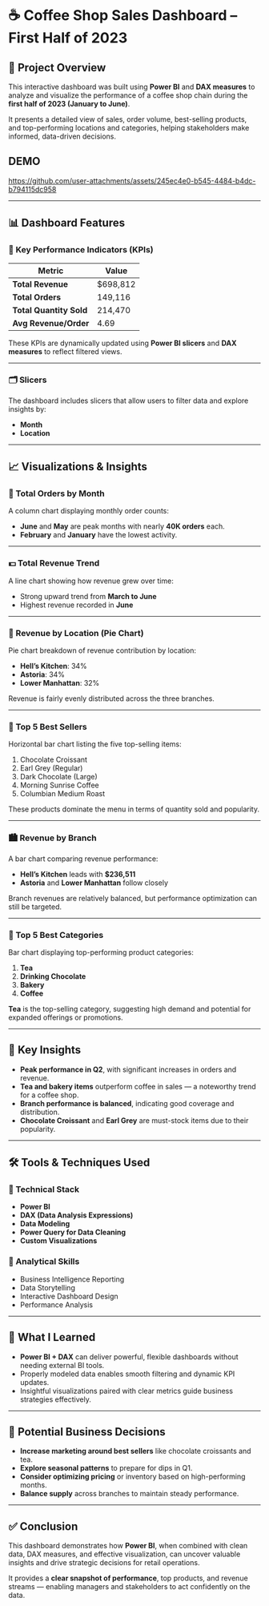 # ☕ Coffee Shop Sales Dashboard – First Half of 2023

## 📌 Project Overview

This interactive dashboard was built using **Power BI** and **DAX measures** to analyze and visualize the performance of a coffee shop chain during the **first half of 2023 (January to June)**.

It presents a detailed view of sales, order volume, best-selling products, and top-performing locations and categories, helping stakeholders make informed, data-driven decisions.

## DEMO
https://github.com/user-attachments/assets/245ec4e0-b545-4484-b4dc-b794115dc958

---

## 📊 Dashboard Features

### 🔸 Key Performance Indicators (KPIs)

| Metric                    | Value       |
|--------------------------|-------------|
| **Total Revenue**        | $698,812    |
| **Total Orders**         | 149,116     |
| **Total Quantity Sold**  | 214,470     |
| **Avg Revenue/Order**    | 4.69        |

These KPIs are dynamically updated using **Power BI slicers** and **DAX measures** to reflect filtered views.

---

### 🗂️ Slicers

The dashboard includes slicers that allow users to filter data and explore insights by:

- **Month**
- **Location**

---

## 📈 Visualizations & Insights

### 📅 Total Orders by Month
A column chart displaying monthly order counts:

- **June** and **May** are peak months with nearly **40K orders** each.
- **February** and **January** have the lowest activity.

---

### 💵 Total Revenue Trend
A line chart showing how revenue grew over time:

- Strong upward trend from **March to June**
- Highest revenue recorded in **June**

---

### 📍 Revenue by Location (Pie Chart)
Pie chart breakdown of revenue contribution by location:

- **Hell’s Kitchen**: 34%
- **Astoria**: 34%
- **Lower Manhattan**: 32%

Revenue is fairly evenly distributed across the three branches.

---

### 🥐 Top 5 Best Sellers
Horizontal bar chart listing the five top-selling items:

1. Chocolate Croissant
2. Earl Grey (Regular)
3. Dark Chocolate (Large)
4. Morning Sunrise Coffee
5. Columbian Medium Roast

These products dominate the menu in terms of quantity sold and popularity.

---

### 🏙️ Revenue by Branch
A bar chart comparing revenue performance:

- **Hell’s Kitchen** leads with **$236,511**
- **Astoria** and **Lower Manhattan** follow closely

Branch revenues are relatively balanced, but performance optimization can still be targeted.

---

### 🍵 Top 5 Best Categories
Bar chart displaying top-performing product categories:

1. **Tea**
2. **Drinking Chocolate**
3. **Bakery**
4. **Coffee**

**Tea** is the top-selling category, suggesting high demand and potential for expanded offerings or promotions.

---

## 🧠 Key Insights

- **Peak performance in Q2**, with significant increases in orders and revenue.
- **Tea and bakery items** outperform coffee in sales — a noteworthy trend for a coffee shop.
- **Branch performance is balanced**, indicating good coverage and distribution.
- **Chocolate Croissant** and **Earl Grey** are must-stock items due to their popularity.

---

## 🛠 Tools & Techniques Used

### 🔧 Technical Stack

- **Power BI**
- **DAX (Data Analysis Expressions)**
- **Data Modeling**
- **Power Query for Data Cleaning**
- **Custom Visualizations**

### 🧠 Analytical Skills

- Business Intelligence Reporting
- Data Storytelling
- Interactive Dashboard Design
- Performance Analysis

---

## 📌 What I Learned

- **Power BI + DAX** can deliver powerful, flexible dashboards without needing external BI tools.
- Properly modeled data enables smooth filtering and dynamic KPI updates.
- Insightful visualizations paired with clear metrics guide business strategies effectively.

---

## 💼 Potential Business Decisions

- **Increase marketing around best sellers** like chocolate croissants and tea.
- **Explore seasonal patterns** to prepare for dips in Q1.
- **Consider optimizing pricing** or inventory based on high-performing months.
- **Balance supply** across branches to maintain steady performance.

---

## ✅ Conclusion

This dashboard demonstrates how **Power BI**, when combined with clean data, DAX measures, and effective visualization, can uncover valuable insights and drive strategic decisions for retail operations.

It provides a **clear snapshot of performance**, top products, and revenue streams — enabling managers and stakeholders to act confidently on the data.


